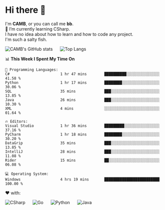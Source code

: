 # Hi there 👋
<!--
**CAMB-dev/CAMB-dev** is a ✨ _special_ ✨ repository because its `README.md` (this file) appears on your GitHub profile.

Here are some ideas to get you started:

- 🔭 I’m currently working on ...
- 🌱 I’m currently learning ...
- 👯 I’m looking to collaborate on ...
- 🤔 I’m looking for help with ...
- 💬 Ask me about ...
- 📫 How to reach me: ...
- 😄 Pronouns: ...
- ⚡ Fun fact: ...
-->
 I'm **CAMB**, or you can call me **bb**.  
 🌱 I’m currently learning CSharp.  
 I have no idea about how to learn and how to code any project.  
 I'm such a salty fish.
 
 
![CAMB's GitHub stats](https://github-readme-stats.vercel.app/api?username=CAMB-dev&show_icons=true&theme=tokyonight)
&nbsp;&nbsp;&nbsp;&nbsp;
![Top Langs](https://github-readme-stats.vercel.app/api/top-langs/?username=CAMB-dev&langs_count=5&theme=tokyonight)


<!--START_SECTION:waka-->
📊 **This Week I Spent My Time On** 

```text
💬 Programming Languages: 
C#                       1 hr 47 mins        ██████████░░░░░░░░░░░░░░░   41.58 % 
Python                   1 hr 17 mins        ████████░░░░░░░░░░░░░░░░░   30.06 % 
SQL                      35 mins             ███░░░░░░░░░░░░░░░░░░░░░░   13.85 % 
Java                     26 mins             ███░░░░░░░░░░░░░░░░░░░░░░   10.30 % 
XML                      4 mins              ░░░░░░░░░░░░░░░░░░░░░░░░░   01.64 % 

🔥 Editors: 
Visual Studio            1 hr 36 mins        █████████░░░░░░░░░░░░░░░░   37.16 % 
PyCharm                  1 hr 18 mins        ████████░░░░░░░░░░░░░░░░░   30.20 % 
DataGrip                 35 mins             ███░░░░░░░░░░░░░░░░░░░░░░   13.85 % 
IntelliJ                 28 mins             ███░░░░░░░░░░░░░░░░░░░░░░   11.08 % 
Rider                    15 mins             ██░░░░░░░░░░░░░░░░░░░░░░░   06.08 % 

💻 Operating System: 
Windows                  4 hrs 19 mins       █████████████████████████   100.00 % 
```


<!--END_SECTION:waka-->


❤ with:

![CSharp](https://img.shields.io/badge/CSharp-%23512BD4?style=for-the-badge&logo=.net)
&nbsp;&nbsp;&nbsp;&nbsp;
![Go](https://img.shields.io/badge/Go-000000?style=for-the-badge&logo=go)
&nbsp;&nbsp;&nbsp;&nbsp;
![Python](https://img.shields.io/badge/Python-000000?style=for-the-badge&logo=python)
&nbsp;&nbsp;&nbsp;&nbsp;
![Java](https://img.shields.io/badge/Java-964B00?style=for-the-badge&logo=openjdk)

